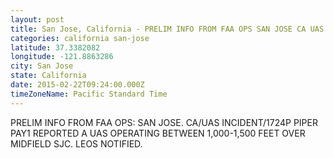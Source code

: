 ```yaml
---
layout: post
title: San Jose, California - PRELIM INFO FROM FAA OPS SAN JOSE CA UAS INCIDENT 1724P PIPER PAY1 REPORTED A
categories: california san-jose
latitude: 37.3382082
longitude: -121.8863286
city: San Jose
state: California
date: 2015-02-22T09:24:00.000Z
timeZoneName: Pacific Standard Time
---
```


PRELIM INFO FROM FAA OPS: SAN JOSE. CA/UAS INCIDENT/1724P PIPER PAY1 REPORTED A UAS OPERATING BETWEEN 1,000-1,500 FEET OVER MIDFIELD SJC. LEOS NOTIFIED. 